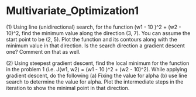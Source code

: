 # Multivariate_Optimization1

(1) Using line (unidirectional) search, for the function (w1 - 10 )^2 + (w2 - 10)^2, find the minimum value along the direction (3, 7). You can assume the start point to be (2, 5). Plot the function and its contours along with the minimum value in that direction. Is the search direction a gradient descent one? Comment on that as well.

(2) Using steepest gradient descent, find the local minimum for the function in the problem 1 (i.e. J(w1, w2) = (w1 - 10 )^2 + (w2 - 10)^2). While applying gradient descent, do the following (a) Fixing the value for alpha (b) use line search to determine the value for alpha. Plot the intermediate steps in the iteration to show the minimal point in that direction. 
